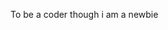 To be a coder though i am a newbie

<!---
reaicoder/reaicoder is a ✨ special ✨ repository because its `README.md` (this file) appears on your GitHub profile.
You can click the Preview link to take a look at your changes.
--->
